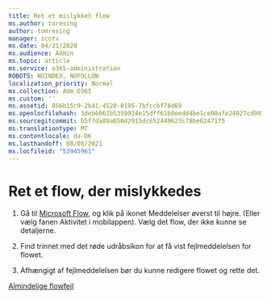 ```yaml
---
title: Ret et mislykket flow
ms.author: toresing
author: tomresing
manager: scotv
ms.date: 04/21/2020
ms.audience: Admin
ms.topic: article
ms.service: o365-administration
ROBOTS: NOINDEX, NOFOLLOW
localization_priority: Normal
ms.collection: Adm_O365
ms.custom: ''
ms.assetid: 856b15c9-2b41-4528-8195-7bfccbf78d69
ms.openlocfilehash: 3deb6062b5359924e15dff61b8eedd4be1ce00afe24027cd9917271bd5bbe48d
ms.sourcegitcommit: b5f7da89a650d2915dc652449623c78be6247175
ms.translationtype: MT
ms.contentlocale: da-DK
ms.lasthandoff: 08/05/2021
ms.locfileid: "53945961"
---
```

# <a name="fix-a-flow-that-failed"></a>Ret et flow, der mislykkedes

1. Gå til [Microsoft Flow](https://flow.microsoft.com/), og klik på ikonet Meddelelser øverst til højre. (Eller vælg fanen Aktivitet i mobilappen). Vælg det flow, der ikke kunne se detaljerne.
    
2. Find trinnet med det røde udråbsikon for at få vist fejlmeddelelsen for flowet.
    
3. Afhængigt af fejlmeddelelsen bør du kunne redigere flowet og rette det. 
    
[Almindelige flowfejl](https://go.microsoft.com/fwlink/?linkid=872110)
  

